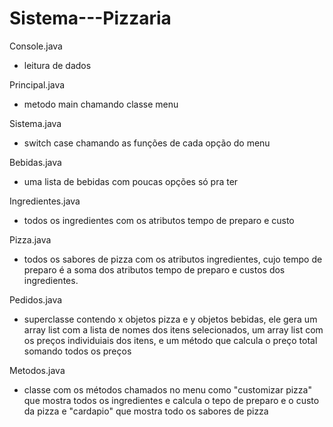 ﻿# Sistema---Pizzaria


Console.java
- leitura de dados

Principal.java
- metodo main chamando classe menu

Sistema.java
- switch case chamando as funções de cada opção do menu

Bebidas.java
- uma lista de bebidas com poucas opções só pra ter

Ingredientes.java
- todos os ingredientes com os atributos tempo de preparo e custo

Pizza.java
- todos os sabores de pizza com os atributos ingredientes, cujo tempo de preparo é a soma dos atributos tempo de preparo e custos dos ingredientes.

Pedidos.java
- superclasse contendo x objetos pizza e y objetos bebidas, ele gera um array list com a lista de nomes dos itens selecionados, um array list com os preços individuiais dos itens, e um método que calcula o preço total somando todos os preços

Metodos.java
- classe com os métodos chamados no menu como "customizar pizza" que mostra todos os ingredientes e calcula o tepo de preparo e o custo da pizza e "cardapio" que mostra todo os sabores de pizza
